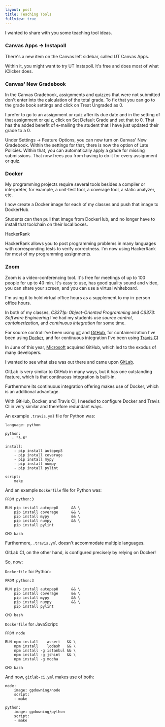 ```yaml
---
layout: post
title: Teaching Tools
fullview: true
---
```


I wanted to share with you some teaching tool ideas.

### Canvas Apps -> Instapoll

There's a new item on the Canvas left sidebar, called UT Canvas Apps.

Within it, you might want to try UT Instapoll. It's free and does most of what iClicker does.

### Canvas' New Gradebook

In the Canvas Gradebook, assignments and quizzes that were not submitted don't enter into the calculation of the total grade. To fix that you can go to the grade book settings and click on Treat Ungraded as 0.

I prefer to go to an assignment or quiz after its due date and in the setting of that assignment or quiz, click on Set Default Grade and set that to 0. That has the added benefit of e-mailing the student that I have just updated their grade to a 0.

Under Settings -> Feature Options, you can now turn on Canvas' New Gradebook. Within the settings for that, there is now the option of Late Policies. Within that, you can automatically apply a grade for missing submissions. That now frees you from having to do it for every assignment or quiz.

### Docker

My programming projects require several tools besides a compiler or interpreter, for example, a unit-test tool, a coverage tool, a static analyzer, etc.

I now create a Docker image for each of my classes and push that image to DockerHub.

Students can then pull that image from DockerHub, and no longer have to install that toolchain on their local boxes.

HackerRank

HackerRank allows you to post programming problems in many languages with corresponding tests to verify correctness. I'm now using HackerRank for most of my programming assignments.

### Zoom

Zoom is a video-conferencing tool. It's free for meetings of up to 100 people for up to 40 min. It's easy to use, has good quality sound and video, you can share your screen, and you can use a virtual whiteboard.

I'm using it to hold virtual office hours as a supplement to my in-person office hours.

In both of my classes, *CS371p: Object-Oriented Programming* and *CS373: Software Engineering* I've had my students use *source control*, *containerization*, and *continuous integration* for some time.

For source control I've been using [git](https://git-scm.com) and [GitHub](https://github.com), for containerization I've been using [Docker](https://www.docker.com), and for continuous integration I've been using [Travis CI](https://travis-ci.org)

In June of this year, [Microsoft](https://www.microsoft.com) acquired GitHub, which led to the exodus of many developers.

I wanted to see what else was out there and came upon [GitLab](https://gitlab.com).

GitLab is very similar to GitHub in many ways, but it has one outstanding feature, which is that continuous integration is built-in.

Furthermore its continuous integration offering makes use of Docker, which is an additional advantage.

With GitHub, Docker, and Travis CI, I needed to configure Docker and Travis CI in very similar and therefore redundant ways.

An example `.travis.yml` file for Python was:

```
language: python

python:
   - "3.6"

install:
    - pip install autopep8
    - pip install coverage
    - pip install mypy
    - pip install numpy
    - pip install pylint

script:
    make
```

And an example `Dockerfile` file for Python was:

```
FROM python:3

RUN pip install autopep8      && \
    pip install coverage      && \
    pip install mypy          && \
    pip install numpy         && \
    pip install pylint

CMD bash
```

Furthermore, `.travis.yml` doesn't accommodate multiple languages.

GitLab CI, on the other hand, is configured precisely by relying on Docker!

So, now:

`Dockerfile` for Python:

```
FROM python:3

RUN pip install autopep8      && \
    pip install coverage      && \
    pip install mypy          && \
    pip install numpy         && \
    pip install pylint

CMD bash
```

`Dockerfile` for JavaScript:

```
FROM node

RUN npm install    assert   && \
    npm install    lodash   && \
    npm install -g istanbul && \
    npm install -g jshint   && \
    npm install -g mocha

CMD bash
```

And now, `gitlab-ci.yml` makes use of both:

```
node:
    image: gpdowning/node
    script:
    - make

python:
    image: gpdowning/python
    script:
    - make
```
